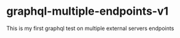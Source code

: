 # graphql-multiple-endpoints-v1
This is my first graphql test on multiple external servers endpoints 
